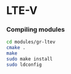 # LTE-V

### Compiling modules

```bash
cd modules/gr-ltev
cmake .
make
sudo make install
sudo ldconfig
```
